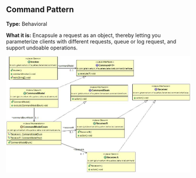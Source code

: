 ## Command Pattern

**Type:** Behavioral

**What it is:**
Encapsule a request as an object, thereby letting you parameterize clients with different requests, queue or log request, and support undoable operations.

![Command Pattern](./Command.jpg?raw=true)